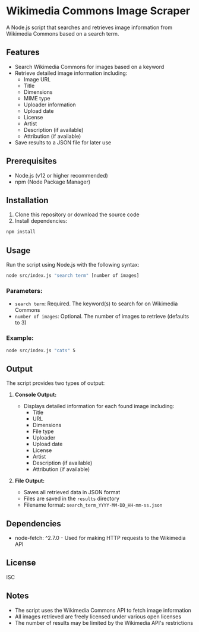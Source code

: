 # Wikimedia Commons Image Scraper

A Node.js script that searches and retrieves image information from Wikimedia Commons based on a search term.

## Features

- Search Wikimedia Commons for images based on a keyword
- Retrieve detailed image information including:
  - Image URL
  - Title
  - Dimensions
  - MIME type
  - Uploader information
  - Upload date
  - License
  - Artist
  - Description (if available)
  - Attribution (if available)
- Save results to a JSON file for later use

## Prerequisites

- Node.js (v12 or higher recommended)
- npm (Node Package Manager)

## Installation

1. Clone this repository or download the source code
2. Install dependencies:
```bash
npm install
```

## Usage

Run the script using Node.js with the following syntax:

```bash
node src/index.js "search term" [number of images]
```

### Parameters:
- `search term`: Required. The keyword(s) to search for on Wikimedia Commons
- `number of images`: Optional. The number of images to retrieve (defaults to 3)

### Example:

```bash
node src/index.js "cats" 5
```

## Output

The script provides two types of output:

1. **Console Output:**
   - Displays detailed information for each found image including:
     - Title
     - URL
     - Dimensions
     - File type
     - Uploader
     - Upload date
     - License
     - Artist
     - Description (if available)
     - Attribution (if available)

2. **File Output:**
   - Saves all retrieved data in JSON format
   - Files are saved in the `results` directory
   - Filename format: `search_term_YYYY-MM-DD_HH-mm-ss.json`

## Dependencies

- node-fetch: ^2.7.0 - Used for making HTTP requests to the Wikimedia API

## License

ISC

## Notes

- The script uses the Wikimedia Commons API to fetch image information
- All images retrieved are freely licensed under various open licenses
- The number of results may be limited by the Wikimedia API's restrictions
